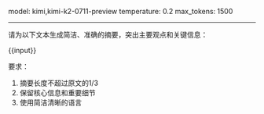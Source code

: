 model: kimi,kimi-k2-0711-preview
temperature: 0.2
max_tokens: 1500

---

请为以下文本生成简洁、准确的摘要，突出主要观点和关键信息：

{{input}}

要求：
1. 摘要长度不超过原文的1/3
2. 保留核心信息和重要细节
3. 使用简洁清晰的语言